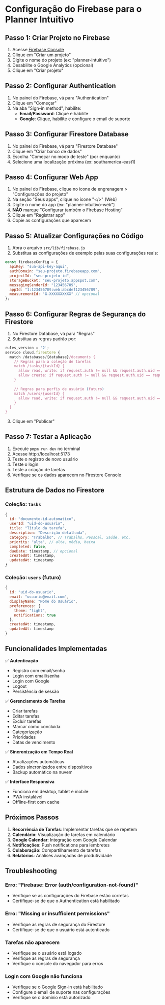 # Configuração do Firebase para o Planner Intuitivo

## Passo 1: Criar Projeto no Firebase

1. Acesse [Firebase Console](https://console.firebase.google.com/)
2. Clique em "Criar um projeto"
3. Digite o nome do projeto (ex: "planner-intuitivo")
4. Desabilite o Google Analytics (opcional)
5. Clique em "Criar projeto"

## Passo 2: Configurar Authentication

1. No painel do Firebase, vá para "Authentication"
2. Clique em "Começar"
3. Na aba "Sign-in method", habilite:
   - **Email/Password**: Clique e habilite
   - **Google**: Clique, habilite e configure o email de suporte

## Passo 3: Configurar Firestore Database

1. No painel do Firebase, vá para "Firestore Database"
2. Clique em "Criar banco de dados"
3. Escolha "Começar no modo de teste" (por enquanto)
4. Selecione uma localização próxima (ex: southamerica-east1)

## Passo 4: Configurar Web App

1. No painel do Firebase, clique no ícone de engrenagem > "Configurações do projeto"
2. Na seção "Seus apps", clique no ícone "</>" (Web)
3. Digite o nome do app (ex: "planner-intuitivo-web")
4. **NÃO** marque "Configurar também o Firebase Hosting"
5. Clique em "Registrar app"
6. Copie as configurações que aparecem

## Passo 5: Atualizar Configurações no Código

1. Abra o arquivo `src/lib/firebase.js`
2. Substitua as configurações de exemplo pelas suas configurações reais:

```javascript
const firebaseConfig = {
  apiKey: "sua-api-key-aqui",
  authDomain: "seu-projeto.firebaseapp.com",
  projectId: "seu-projeto-id",
  storageBucket: "seu-projeto.appspot.com",
  messagingSenderId: "123456789",
  appId: "1:123456789:web:abcdef123456789",
  measurementId: "G-XXXXXXXXXX" // opcional
};
```

## Passo 6: Configurar Regras de Segurança do Firestore

1. No Firestore Database, vá para "Regras"
2. Substitua as regras padrão por:

```javascript
rules_version = '2';
service cloud.firestore {
  match /databases/{database}/documents {
    // Regras para a coleção de tarefas
    match /tasks/{taskId} {
      allow read, write: if request.auth != null && request.auth.uid == resource.data.userId;
      allow create: if request.auth != null && request.auth.uid == request.resource.data.userId;
    }
    
    // Regras para perfis de usuário (futuro)
    match /users/{userId} {
      allow read, write: if request.auth != null && request.auth.uid == userId;
    }
  }
}
```

3. Clique em "Publicar"

## Passo 7: Testar a Aplicação

1. Execute `pnpm run dev` no terminal
2. Acesse http://localhost:5173
3. Teste o registro de novo usuário
4. Teste o login
5. Teste a criação de tarefas
6. Verifique se os dados aparecem no Firestore Console

## Estrutura de Dados no Firestore

### Coleção: `tasks`
```javascript
{
  id: "documento-id-automatico",
  userId: "uid-do-usuario",
  title: "Título da tarefa",
  description: "Descrição detalhada",
  category: "Trabalho", // Trabalho, Pessoal, Saúde, etc.
  priority: "alta", // alta, média, baixa
  completed: false,
  dueDate: timestamp, // opcional
  createdAt: timestamp,
  updatedAt: timestamp
}
```

### Coleção: `users` (futuro)
```javascript
{
  id: "uid-do-usuario",
  email: "usuario@email.com",
  displayName: "Nome do Usuário",
  preferences: {
    theme: "light",
    notifications: true
  },
  createdAt: timestamp,
  updatedAt: timestamp
}
```

## Funcionalidades Implementadas

✅ **Autenticação**
- Registro com email/senha
- Login com email/senha
- Login com Google
- Logout
- Persistência de sessão

✅ **Gerenciamento de Tarefas**
- Criar tarefas
- Editar tarefas
- Excluir tarefas
- Marcar como concluída
- Categorização
- Prioridades
- Datas de vencimento

✅ **Sincronização em Tempo Real**
- Atualizações automáticas
- Dados sincronizados entre dispositivos
- Backup automático na nuvem

✅ **Interface Responsiva**
- Funciona em desktop, tablet e mobile
- PWA instalável
- Offline-first com cache

## Próximos Passos

1. **Recorrência de Tarefas**: Implementar tarefas que se repetem
2. **Calendário**: Visualização de tarefas em calendário
3. **Google Calendar**: Integração com Google Calendar
4. **Notificações**: Push notifications para lembretes
5. **Colaboração**: Compartilhamento de tarefas
6. **Relatórios**: Análises avançadas de produtividade

## Troubleshooting

### Erro: "Firebase: Error (auth/configuration-not-found)"
- Verifique se as configurações do Firebase estão corretas
- Certifique-se de que o Authentication está habilitado

### Erro: "Missing or insufficient permissions"
- Verifique as regras de segurança do Firestore
- Certifique-se de que o usuário está autenticado

### Tarefas não aparecem
- Verifique se o usuário está logado
- Verifique as regras de segurança
- Verifique o console do navegador para erros

### Login com Google não funciona
- Verifique se o Google Sign-in está habilitado
- Configure o email de suporte nas configurações
- Verifique se o domínio está autorizado

